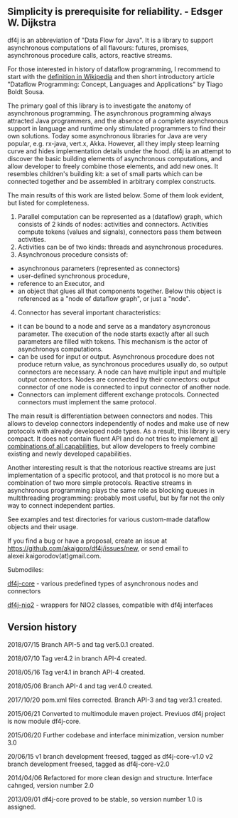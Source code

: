 Simplicity is prerequisite for reliability. - Edsger W. Dijkstra
-------------------------

df4j is an abbreviation of "Data Flow for Java". It is a library to support asynchronous computations of all flavours: futures, promises, asynchronous procedure calls, actors, reactive streams.

For those interested in history of dataflow programming, I recommend to start with the [definition in Wikipedia](https://en.wikipedia.org/w/index.php?title=Dataflow_programming)
and then short introductory article "Dataflow Programming: Concept, Languages and Applications" by Tiago Boldt Sousa.

The primary goal of this library is to investigate the anatomy of asynchronous programming.
The asynchronous programming always attracted Java programmers,
and the absence of a complete asynchronous support in language and runtime only stimulated programmers to find their own solutions.
Today some asynchronous libraries for Java are very popular, e.g. rx-java, vert.x, Akka.
However, all they imply steep learning curve and hides implementation details under the hood.
df4j ia an attempt to discover the basic building elements of asynchronous computations,
and allow developer to freely combine those elements, and add new ones.
It resembles children's building kit: a set of small parts which can be connected together and be assembled in arbitrary complex constructs.

The main results of this work are listed below. Some of them look evident, but listed for completeness.

1. Parallel computation can be represented as a (dataflow) graph, which consists of 2 kinds of nodes: activities and connectors.
Activities compute tokens (values and signals), connectors pass them between activities.
2. Activities can be of two kinds: threads and asynchronous procedures.
3. Asynchronous procedure consists of:
  - asynchronous parameters (represented as connectors)
  - user-defined synchronous procedure,
  - reference to an Executor, and
  - an object that glues all that components together. Below this object is referenced as a "node of dataflow graph", or just a "node".
4. Connector has several important characteristics:
 -  it can be bound to a node and serve as a mandatory asyncronous parameter.
 The execution of the node starts exactly after all such parameters are filled with tokens. 
 This mechanism is the actor of asynchronoys computations.
 - can be used for input or output.
Asynchronous procedure does not produce return value, as synchronous procedures usually do, so output connectors are necessary. 
A node can have multiple input and multiple output connectors.
Nodes are connected by their connectors: output connector of one node is connected to input connector of another node.
 - Connectors can implement different exchange protocols. Connected connectors must implement the same protocol.
 
The main result is differentiation between connectors and nodes. 
This allows to develop connectors independently of nodes and make use of new protocols with already developed node types.
As a result, this library is very compact. 
It does not contain fluent API and do not tries to implement [all combinations of all capabilities](https://www.google.ru/search?q="all+combinations+of+all+capabilities),
but allow developers to freely combine existing and newly developed capabilities.

Another interesting result is that the notorious reactive streams are just implementation of a specific protocol, and that protocol is no more
but a combination of two more simple protocols. 
Reactive streams in asynchronous programming plays the same role as blocking queues in multithreading programming: probably most useful,
but by far not the only way to connect independent parties. 

See examples and test directories for various custom-made dataflow objects and their usage.

If you find a bug or have a proposal, create an issue at <https://github.com/akaigoro/df4j/issues/new>,
or send email to alexei.kaigorodov(at)gmail.com.

Submodiles:

[df4j-core](/df4j-core/README.md) - various predefined types of asynchronous nodes and connectors

[df4j-nio2](/df4j-nio2/README.md) - wrappers for NIO2 classes, compatible with df4j interfaces

Version history
---------------
2018/07/15
Branch API-5 and tag ver5.0.1 created.

2018/07/10
Tag ver4.2 in branch API-4 created.

2018/05/16
Tag ver4.1 in branch API-4 created.

2018/05/06
Branch API-4 and tag ver4.0 created.

2017/10/20
pom.xml files corrected. Branch API-3 and tag ver3.1 created.

2015/06/21
Converted to multimodule maven project. Previuos df4j project is now module df4j-core.

2015/06/20
Further codebase and interface minimization, version number 3.0

20/06/15
v1 branch development freesed, tagged as  df4j-core-v1.0
v2 branch development freesed, tagged as  df4j-core-v2.0

2014/04/06
Refactored for more clean design and structure. Interface cahnged, version number 2.0  

2013/09/01
df4j-core proved to be stable, so version number 1.0 is assigned.  

